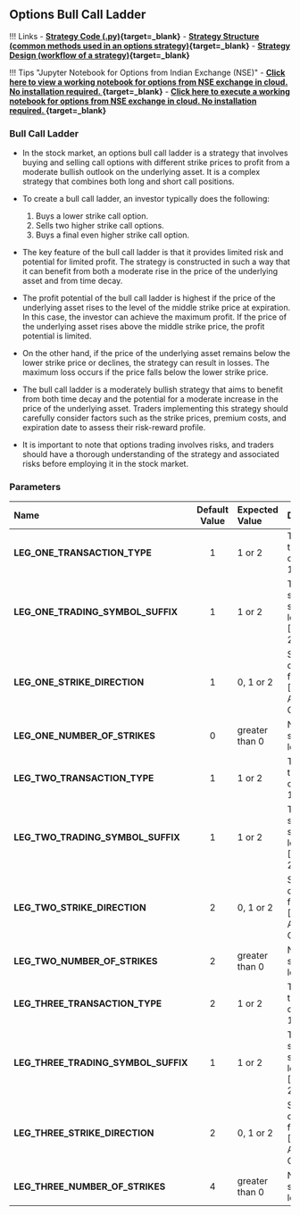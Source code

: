 ## Options Bull Call Ladder 

!!! Links
    - **[Strategy Code (.py)](https://github.com/algobulls/pyalgostrategypool/blob/master/pyalgostrategypool/options_bull_call_ladder.py){target=_blank}**
    - **[Strategy Structure (common methods used in an options strategy)](strategy_guides/common_options_strategy.md){target=_blank}**
    - **[Strategy Design (workflow of a strategy)](strategy_guides/structure.md){target=_blank}**

!!! Tips "Jupyter Notebook for Options from Indian Exchange (NSE)"
    - **[Click here to view a working notebook for options from NSE exchange in cloud. No installation required. ](https://nbviewer.org/github/algobulls/pyalgotrading/blob/d77ba21f66764971362b51c1a39367a1f78c308d/jupyter/nse_options_jupyter_notebooks/options_bull_call_ladder.ipynb){target=_blank}**
    - **[Click here to execute a working notebook for options from NSE exchange in cloud. No installation required. ](https://mybinder.org/v2/gh/algobulls/pyalgotrading/0a1c06d6e159b3bebf2348efd198608b662c3ffc?urlpath=lab%2Ftree%2Fjupyter%2Fnse_options%2Foptions_bull_call_ladder.ipynb){target=_blank}**


### Bull Call Ladder

- In the stock market, an options bull call ladder is a strategy that involves buying and selling call options with different strike prices to profit from a moderate bullish outlook on the underlying asset. It is a complex strategy that combines both long and short call positions.

- To create a bull call ladder, an investor typically does the following:

    1. Buys a lower strike call option.
    2. Sells two higher strike call options.
    3. Buys a final even higher strike call option.

- The key feature of the bull call ladder is that it provides limited risk and potential for limited profit. The strategy is constructed in such a way that it can benefit from both a moderate rise in the price of the underlying asset and from time decay.

- The profit potential of the bull call ladder is highest if the price of the underlying asset rises to the level of the middle strike price at expiration. In this case, the investor can achieve the maximum profit. If the price of the underlying asset rises above the middle strike price, the profit potential is limited.

- On the other hand, if the price of the underlying asset remains below the lower strike price or declines, the strategy can result in losses. The maximum loss occurs if the price falls below the lower strike price.

- The bull call ladder is a moderately bullish strategy that aims to benefit from both time decay and the potential for a moderate increase in the price of the underlying asset. Traders implementing this strategy should carefully consider factors such as the strike prices, premium costs, and expiration date to assess their risk-reward profile.

- It is important to note that options trading involves risks, and traders should have a thorough understanding of the strategy and associated risks before employing it in the stock market.



### Parameters

| Name                                | Default Value | Expected Value     | Description                                                        |
|:------------------------------------|:-------------:|:-------------------|:-------------------------------------------------------------------|
| **LEG_ONE_TRANSACTION_TYPE**        |       1       | 1 or 2             | Transaction type for leg one. [BUY: 1, SELL: 2]                    |
| **LEG_ONE_TRADING_SYMBOL_SUFFIX**   |       1       | 1 or 2             | Trading symbol suffix for leg one. [CE: 1,  PE: 2]                 |
| **LEG_ONE_STRIKE_DIRECTION**        |       1       | 0, 1 or 2          | Strike direction for leg one. [ITM: 0, ATM: 1,  OTM: 2]            |
| **LEG_ONE_NUMBER_OF_STRIKES**       |       0       | greater than 0     | Number of strikes for leg one.                                     |
| **LEG_TWO_TRANSACTION_TYPE**        |       1       | 1 or 2             | Transaction type for leg one. [BUY: 1, SELL: 2]                    |
| **LEG_TWO_TRADING_SYMBOL_SUFFIX**   |       1       | 1 or 2             | Trading symbol suffix for leg one. [CE: 1,  PE: 2]                 |
| **LEG_TWO_STRIKE_DIRECTION**        |       2       | 0, 1 or 2          | Strike direction for leg one. [ITM: 0, ATM: 1,  OTM: 2]            |
| **LEG_TWO_NUMBER_OF_STRIKES**       |       2       | greater than 0     | Number of strikes for leg one.                                     |
| **LEG_THREE_TRANSACTION_TYPE**      |       2       | 1 or 2             | Transaction type for leg one. [BUY: 1, SELL: 2]                    |
| **LEG_THREE_TRADING_SYMBOL_SUFFIX** |       1       | 1 or 2             | Trading symbol suffix for leg one. [CE: 1,  PE: 2]                 |
| **LEG_THREE_STRIKE_DIRECTION**      |       2       | 0, 1 or 2          | Strike direction for leg one. [ITM: 0, ATM: 1,  OTM: 2]            |
| **LEG_THREE_NUMBER_OF_STRIKES**     |       4       | greater than 0     | Number of strikes for leg one.                                     |



